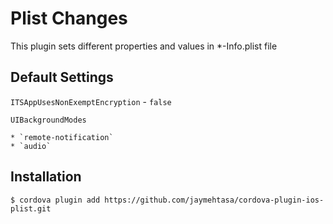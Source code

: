 # Plist Changes

This plugin sets different properties and values in *-Info.plist file

## Default Settings
`ITSAppUsesNonExemptEncryption` - `false`

`UIBackgroundModes`

	* `remote-notification`
	* `audio`

## Installation

`$ cordova plugin add https://github.com/jaymehtasa/cordova-plugin-ios-plist.git`
